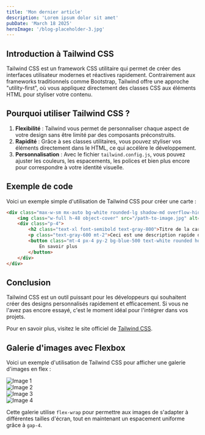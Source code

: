 ```yaml
---
title: 'Mon dernier article'
description: 'Lorem ipsum dolor sit amet'
pubDate: 'March 18 2025'
heroImage: '/blog-placeholder-3.jpg'
---
```


## Introduction à Tailwind CSS

Tailwind CSS est un framework CSS utilitaire qui permet de créer des interfaces utilisateur modernes et réactives rapidement. Contrairement aux frameworks traditionnels comme Bootstrap, Tailwind offre une approche "utility-first", où vous appliquez directement des classes CSS aux éléments HTML pour styliser votre contenu.

## Pourquoi utiliser Tailwind CSS ?

1. **Flexibilité** : Tailwind vous permet de personnaliser chaque aspect de votre design sans être limité par des composants préconstruits.
2. **Rapidité** : Grâce à ses classes utilitaires, vous pouvez styliser vos éléments directement dans le HTML, ce qui accélère le développement.
3. **Personnalisation** : Avec le fichier `tailwind.config.js`, vous pouvez ajuster les couleurs, les espacements, les polices et bien plus encore pour correspondre à votre identité visuelle.

## Exemple de code

Voici un exemple simple d'utilisation de Tailwind CSS pour créer une carte :

```html
<div class="max-w-sm mx-auto bg-white rounded-lg shadow-md overflow-hidden">
    <img class="w-full h-48 object-cover" src="/path-to-image.jpg" alt="Image">
    <div class="p-4">
        <h2 class="text-xl font-semibold text-gray-800">Titre de la carte</h2>
        <p class="text-gray-600 mt-2">Ceci est une description rapide de la carte.</p>
        <button class="mt-4 px-4 py-2 bg-blue-500 text-white rounded hover:bg-blue-600">
            En savoir plus
        </button>
    </div>
</div>
```

## Conclusion

Tailwind CSS est un outil puissant pour les développeurs qui souhaitent créer des designs personnalisés rapidement et efficacement. Si vous ne l'avez pas encore essayé, c'est le moment idéal pour l'intégrer dans vos projets.

Pour en savoir plus, visitez le site officiel de [Tailwind CSS](https://tailwindcss.com/).

## Galerie d'images avec Flexbox

Voici un exemple d'utilisation de Tailwind CSS pour afficher une galerie d'images en flex :


<div class="flex flex-wrap gap-4 justify-center">
    <div class="w-1/4">
        <img class="rounded-lg shadow-md" src="https://picsum.photos/200/300?random=1" alt="Image 1">
    </div>
    <div class="w-1/4">
        <img class="rounded-lg shadow-md" src="https://picsum.photos/200/300?random=2" alt="Image 2">
    </div>
    <div class="w-1/4">
        <img class="rounded-lg shadow-md" src="https://picsum.photos/200/300?random=3" alt="Image 3">
    </div>
    <div class="w-1/4">
        <img class="rounded-lg shadow-md" src="https://picsum.photos/200/300?random=4" alt="Image 4">
    </div>
</div>


Cette galerie utilise `flex-wrap` pour permettre aux images de s'adapter à différentes tailles d'écran, tout en maintenant un espacement uniforme grâce à `gap-4`.